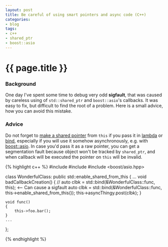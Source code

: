 ```yaml
---
layout: post
title: Be careful of using smart pointers and async code (C++)
categories:
- blog
tags:
- c++
- shared_ptr
- boost::asio
---
```


# {{ page.title }}

### Background

One day I've spent some time to debug very odd **sigfault**, that was caused by careless using of `std::shared_ptr` and `boost::asio`'s callbacks. It was easy to fix, but difficult to find the root of a problem. Here is a small advice, how you can avoid this mistake.


### Advice

Do not forget to [make a shared pointer](https://en.cppreference.com/w/cpp/memory/enable_shared_from_this) from `this` if you pass it in [lambda](https://en.cppreference.com/w/cpp/language/lambda) or [bind](https://en.cppreference.com/w/cpp/utility/functional/bind), especially if you will use it somehow asynchronously, e.g. with [boost::asio](https://www.boost.org/doc/libs/1_69_0/doc/html/boost_asio.html). In case you'd pass it as a raw pointer, you can get a segmentation fault because object won't be tracked by `shared_ptr`, and when callback will be executed the pointer on `this` will be invalid.

{% highlight c++ %}
#include <functional>
#include <memory>
#include <boost/asio.hpp>

class WonderfulClass: public std::enable_shared_from_this<WonderfulClass>
{
    ...
    void badCallbackCreation()
    {
        // auto clbk = std::bind(&WonderfulClass::func, this); <-- Can cause a sigfault
        auto clbk = std::bind(&WonderfulClass::func,
                              this->enable_shared_from_this());
        this->asyncThingy.post(clbk);
    }

    void func()
    {
        this->foo.bar();
    }
    ...
};

{% endhighlight %}
